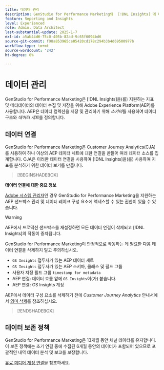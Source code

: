 ```yaml
---
title: 데이터 관리
description: GenStudio for Performance Marketing의  [!DNL Insights] 에 대한 데이터 수집 및 저장에 대해 알아봅니다.
feature: Reporting and Insights
level: Experienced
role: Admin, Data Architect
last-substantial-update: 2025-1-7
exl-id: a5ab44d6-75c0-405b-82ad-9c65f6094bd6
source-git-commit: f98a853965ce05420cd178c294b3b4d69500977b
workflow-type: tm+mt
source-wordcount: '242'
ht-degree: 0%

---
```


# 데이터 관리

GenStudio for Performance Marketing은 [!DNL Insights]을(를) 지원하는 지표 및 메타데이터의 데이터 수집 및 저장을 위해 Adobe Experience Platform(AEP)를 사용합니다. AEP은 데이터 컬렉션을 저장 및 관리하기 위해 _스키마_&#x200B;를 사용하여 데이터 구조와 _데이터 세트_&#x200B;를 정의합니다.

## 데이터 연결

GenStudio for Performance Marketing은 Customer Journey Analytics(CJA)를 사용하여 하나 이상의 AEP 데이터 세트에 대한 연결을 만들어 여러 데이터 소스를 집계합니다. CJA은 이러한 데이터 연결을 사용하여 [!DNL Insights]을(를) 사용하여 지표를 분석하기 위한 데이터 보기를 만듭니다.

>[!BEGINSHADEBOX]

**데이터 연결에 대한 중요 정보**

[Adobe 시스템 관리자](/help/user-guide/user-roles.md#adobe-system-administrator-vs-genstudio-system-manager)인 경우 GenStudio for Performance Marketing을 지원하는 AEP 샌드박스 관리 및 데이터 레이크 구성 요소에 액세스할 수 있는 권한이 있을 수 있습니다.

>[!WARNING]
>
>AEP에서 프로덕션 샌드박스를 재설정하면 모든 데이터 연결이 삭제되고 [!DNL Insights]의 작동이 중지됩니다.

GenStudio for Performance Marketing이 안정적으로 작동하는 데 필요한 다음 데이터 연결을 삭제하지 말고 주의하십시오.

- `GS Insights` 접두사가 있는 AEP 데이터 세트
- `GS Insights` 접두사가 있는 AEP 스키마, 클래스 및 필드 그룹
- 사용자 지정 필드 그룹 `timestamp for metadata`
- AEP 연결: 데이터 흐름 앞에 `GS Insights`이(가) 붙습니다.
- AEP 연결: GS Insights 계정

AEP에서 데이터 구성 요소를 삭제하기 전에 _Customer Journey Analytics_ 안내서에서 [의미 삭제](https://experienceleague.adobe.com/en/docs/analytics-platform/using/technotes/deletion)를 참조하십시오.

>[!ENDSHADEBOX]

## 데이터 보존 정책

GenStudio for Performance Marketing은 13개월 동안 채널 데이터를 유지합니다. 이 보존 정책에는 초기 연결 중에 수집된 6개월 동안의 데이터가 포함되어 있으므로 포괄적인 내역 데이터 분석 및 보고를 보장합니다.

[유료 미디어 계정 연결](/help/user-guide/connectors/connect-channel.md)을 참조하세요.
